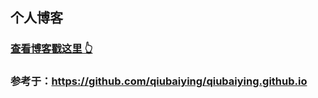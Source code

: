 ## 个人博客
### [查看博客戳这里 👆](http://wcx1024979076.github.io/)
### 参考于：https://github.com/qiubaiying/qiubaiying.github.io